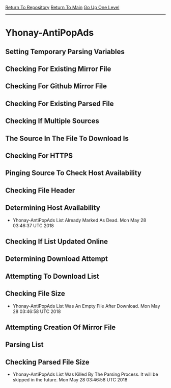 [Return To Repository](https://github.com/deathbybandaid/piholeparser/)
[Return To Main](https://github.com/deathbybandaid/piholeparser/blob/master/RecentRunLogs/Mainlog.md)
[Go Up One Level](https://github.com/deathbybandaid/piholeparser/blob/master/RecentRunLogs/TopLevelScripts/30-Processing-External-Blacklists.md)
____________________________________
# Yhonay-AntiPopAds
## Setting Temporary Parsing Variables
## Checking For Existing Mirror File
## Checking For Github Mirror File
## Checking For Existing Parsed File
## Checking If Multiple Sources
## The Source In The File To Download Is
## Checking For HTTPS
## Pinging Source To Check Host Availability
## Checking File Header
## Determining Host Availability
* Yhonay-AntiPopAds List Already Marked As Dead. Mon May 28 03:46:37 UTC 2018
## Checking If List Updated Online
## Determining Download Attempt
## Attempting To Download List
## Checking File Size
* Yhonay-AntiPopAds List Was An Empty File After Download. Mon May 28 03:46:58 UTC 2018
## Attempting Creation Of Mirror File
## Parsing List
## Checking Parsed File Size
* Yhonay-AntiPopAds List Was Killed By The Parsing Process. It will be skipped in the future. Mon May 28 03:46:58 UTC 2018
